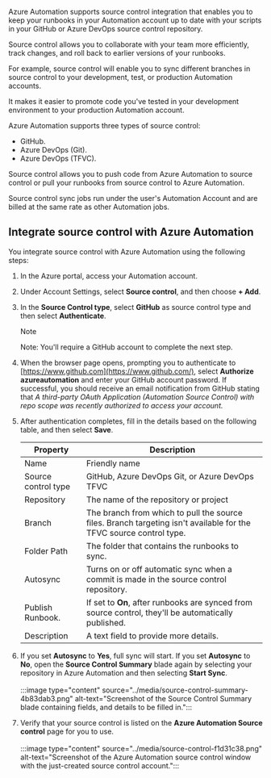 Azure Automation supports source control integration that enables you to keep your runbooks in your Automation account up to date with your scripts in your GitHub or Azure DevOps source control repository.

Source control allows you to collaborate with your team more efficiently, track changes, and roll back to earlier versions of your runbooks.

For example, source control will enable you to sync different branches in source control to your development, test, or production Automation accounts.

It makes it easier to promote code you've tested in your development environment to your production Automation account.

Azure Automation supports three types of source control:

 -  GitHub.
 -  Azure DevOps (Git).
 -  Azure DevOps (TFVC).

Source control allows you to push code from Azure Automation to source control or pull your runbooks from source control to Azure Automation.

Source control sync jobs run under the user's Automation Account and are billed at the same rate as other Automation jobs.

## Integrate source control with Azure Automation

You integrate source control with Azure Automation using the following steps:

1.  In the Azure portal, access your Automation account.
2.  Under Account Settings, select **Source control**, and then choose **+ Add**.
3.  In the **Source Control type**, select **GitHub** as source control type and then select **Authenticate**.<br>

    > [!NOTE]
    > Note: You'll require a GitHub account to complete the next step.

4.  When the browser page opens, prompting you to authenticate to [https://www.github.com](https://www.github.com/), select **Authorize azureautomation** and enter your GitHub account password. If successful, you should receive an email notification from GitHub stating that *A third-party OAuth Application (Automation Source Control) with repo scope was recently authorized to access your account.*
5.  After authentication completes, fill in the details based on the following table, and then select **Save**.<br>
    
    | **Property**        | **Description**                                                                                                    |
    | ------------------- | ------------------------------------------------------------------------------------------------------------------ |
    | Name                | Friendly name                                                                                                      |
    | Source control type | GitHub, Azure DevOps Git, or Azure DevOps TFVC                                                                     |
    | Repository          | The name of the repository or project                                                                              |
    | Branch              | The branch from which to pull the source files. Branch targeting isn't available for the TFVC source control type. |
    | Folder Path         | The folder that contains the runbooks to sync.                                                                     |
    | Autosync            | Turns on or off automatic sync when a commit is made in the source control repository.                             |
    | Publish Runbook.    | If set to **On**, after runbooks are synced from source control, they'll be automatically published.               |
    | Description         | A text field to provide more details.                                                                              |
6.  If you set **Autosync** to **Yes**, full sync will start. If you set **Autosync** to **No**, open the **Source Control Summary** blade again by selecting your repository in Azure Automation and then selecting **Start Sync**.<br><br>:::image type="content" source="../media/source-control-summary-4b83dab3.png" alt-text="Screenshot of the Source Control Summary blade containing fields, and details to be filled in.":::
    
7.  Verify that your source control is listed on the **Azure Automation Source control** page for you to use.<br><br>:::image type="content" source="../media/source-control-f1d31c38.png" alt-text="Screenshot of the Azure Automation source control window with the just-created source control account.":::
    
